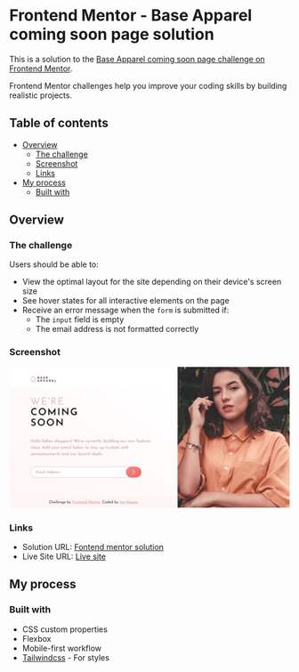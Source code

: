 # Frontend Mentor - Base Apparel coming soon page solution

This is a solution to the [Base Apparel coming soon page challenge on Frontend Mentor](https://www.frontendmentor.io/challenges/base-apparel-coming-soon-page-5d46b47f8db8a7063f9331a0).

Frontend Mentor challenges help you improve your coding skills by building realistic projects.

## Table of contents

-   [Overview](#overview)
    -   [The challenge](#the-challenge)
    -   [Screenshot](#screenshot)
    -   [Links](#links)
-   [My process](#my-process)
    -   [Built with](#built-with)

## Overview

### The challenge

Users should be able to:

-   View the optimal layout for the site depending on their device's screen size
-   See hover states for all interactive elements on the page
-   Receive an error message when the `form` is submitted if:
    -   The `input` field is empty
    -   The email address is not formatted correctly

### Screenshot

![](./screenshot/desktop.jpeg)

### Links

-   Solution URL: [Fontend mentor solution](https://www.frontendmentor.io/solutions/responsive-with-flex-and-use-tailwindcss-W97YASJ_Nc)
-   Live Site URL: [Live site](https://jim-base-apparel-comming-soon.netlify.app/)

## My process

### Built with

-   CSS custom properties
-   Flexbox
-   Mobile-first workflow
-   [Tailwindcss](https://tailwindcss.com/) - For styles
